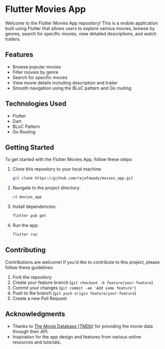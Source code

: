 # Flutter Movies App

Welcome to the Flutter Movies App repository! This is a mobile application built using Flutter that allows users to explore various movies, browse by genres, search for specific movies, view detailed descriptions, and watch trailers.

## Features

- Browse popular movies
- Filter movies by genre
- Search for specific movies
- View movie details including description and trailer
- Smooth navigation using the BLoC pattern and Go routing

## Technologies Used

- Flutter
- Dart
- BLoC Pattern
- Go Routing

## Getting Started

To get started with the Flutter Movies App, follow these steps:

1. Clone this repository to your local machine:

   ```bash
   git clone https://github.com/rajafawady/movies_app.git
   ```

2. Navigate to the project directory:

   ```bash
   cd movies_app
   ```

3. Install dependencies:

   ```bash
   flutter pub get
   ```

4. Run the app:

   ```bash
   flutter run
   ```

## Contributing

Contributions are welcome! If you'd like to contribute to this project, please follow these guidelines:

1. Fork the repository
2. Create your feature branch (`git checkout -b feature/your-feature`)
3. Commit your changes (`git commit -am 'Add some feature'`)
4. Push to the branch (`git push origin feature/your-feature`)
5. Create a new Pull Request


## Acknowledgments

- Thanks to [The Movie Database (TMDb)](https://www.themoviedb.org/) for providing the movie data through their API.
- Inspiration for the app design and features from various online resources and tutorials.
